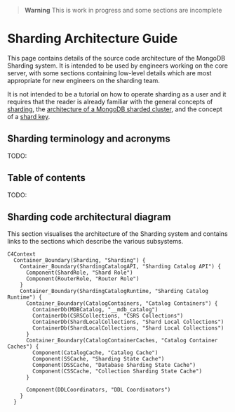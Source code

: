 
> **Warning**
> This is work in progress and some sections are incomplete

# Sharding Architecture Guide
This page contains details of the source code architecture of the MongoDB Sharding system. It is intended to be used by engineers working on the core server, with some sections containing low-level details which are most appropriate for new engineers on the sharding team.

It is not intended to be a tutorial on how to operate sharding as a user and it requires that the reader is already familiar with the general concepts of [sharding](https://docs.mongodb.com/manual/sharding/#sharding), the
[architecture of a MongoDB sharded cluster](https://docs.mongodb.com/manual/sharding/#sharded-cluster),
and the concept of a [shard key](https://docs.mongodb.com/manual/sharding/#shard-keys).

## Sharding terminology and acronyms

TODO: 

## Table of contents

TODO: 

## Sharding code architectural diagram

This section visualises the architecture of the Sharding system and contains links to the sections which describe the various subsystems.

```mermaid
C4Context
  Container_Boundary(Sharding, "Sharding") {
    Container_Boundary(ShardingCatalogAPI, "Sharding Catalog API") {
      Component(ShardRole, "Shard Role")
      Component(RouterRole, "Router Role")
    }
    Container_Boundary(ShardingCatalogRuntime, "Sharding Catalog Runtime") {
      Container_Boundary(CatalogContainers, "Catalog Containers") {
        ContainerDb(MDBCatalog, "__mdb_catalog")
        ContainerDb(CSRSCollections, "CSRS Collections")
        ContainerDb(ShardLocalCollections, "Shard Local Collections")
        ContainerDb(ShardLocalCollections, "Shard Local Collections")
      }
      Container_Boundary(CatalogContainerCaches, "Catalog Container Caches") {
        Component(CatalogCache, "Catalog Cache")
        Component(SSCache, "Sharding State Cache")
        Component(DSSCache, "Database Sharding State Cache")
        Component(CSSCache, "Collection Sharding State Cache")
      }
      
      Component(DDLCoordinators, "DDL Coordinators")
    }
  }
```
